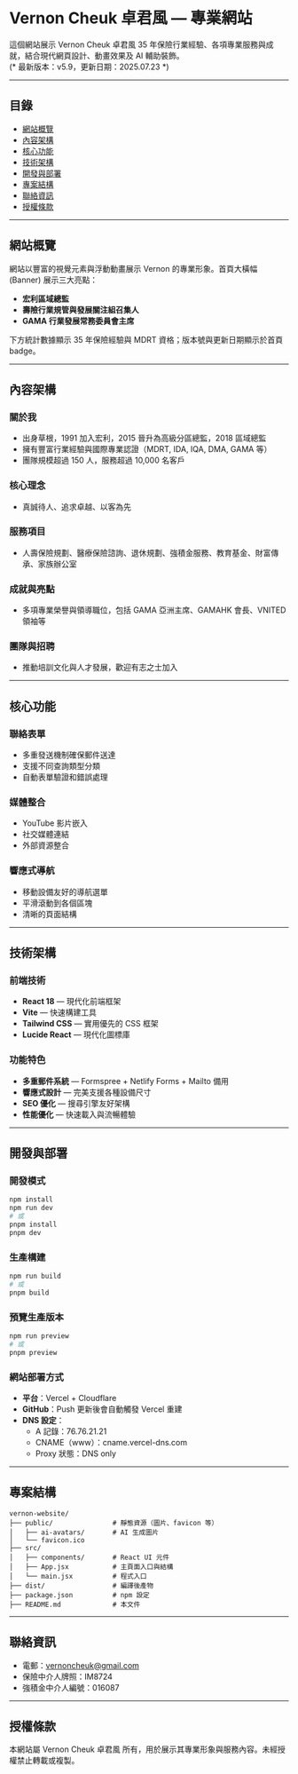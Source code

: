 
# Vernon Cheuk 卓君風 — 專業網站

這個網站展示 Vernon Cheuk 卓君風 35 年保險行業經驗、各項專業服務與成就，結合現代網頁設計、動畫效果及 AI 輔助裝飾。  
(* 最新版本：v5.9，更新日期：2025.07.23 *)

---

## 目錄

- [網站概覽](#網站概覽)
- [內容架構](#內容架構)
- [核心功能](#核心功能)
- [技術架構](#技術架構)
- [開發與部署](#開發與部署)
- [專案結構](#專案結構)
- [聯絡資訊](#聯絡資訊)
- [授權條款](#授權條款)

---

## 網站概覽

網站以豐富的視覺元素與浮動動畫展示 Vernon 的專業形象。首頁大橫幅 (Banner) 展示三大亮點：  
- **宏利區域總監**  
- **壽險行業規管與發展關注組召集人**  
- **GAMA 行業發展常務委員會主席**

下方統計數據顯示 35 年保險經驗與 MDRT 資格；版本號與更新日期顯示於首頁 badge。

---

## 內容架構

### 關於我

- 出身草根，1991 加入宏利，2015 晉升為高級分區總監，2018 區域總監
- 擁有豐富行業經驗與國際專業認證（MDRT, IDA, IQA, DMA, GAMA 等）
- 團隊規模超過 150 人，服務超過 10,000 名客戶

### 核心理念

- 真誠待人、追求卓越、以客為先

### 服務項目

- 人壽保險規劃、醫療保險諮詢、退休規劃、強積金服務、教育基金、財富傳承、家族辦公室

### 成就與亮點

- 多項專業榮譽與領導職位，包括 GAMA 亞洲主席、GAMAHK 會長、VNITED 領袖等

### 團隊與招聘

- 推動培訓文化與人才發展，歡迎有志之士加入

---

## 核心功能

### 聯絡表單
- 多重發送機制確保郵件送達
- 支援不同查詢類型分類
- 自動表單驗證和錯誤處理

### 媒體整合
- YouTube 影片嵌入
- 社交媒體連結
- 外部資源整合

### 響應式導航
- 移動設備友好的導航選單
- 平滑滾動到各個區塊
- 清晰的頁面結構

---

## 技術架構

### 前端技術
- **React 18** — 現代化前端框架
- **Vite** — 快速構建工具
- **Tailwind CSS** — 實用優先的 CSS 框架
- **Lucide React** — 現代化圖標庫

### 功能特色
- **多重郵件系統** — Formspree + Netlify Forms + Mailto 備用
- **響應式設計** — 完美支援各種設備尺寸
- **SEO 優化** — 搜尋引擎友好架構
- **性能優化** — 快速載入與流暢體驗

---

## 開發與部署

### 開發模式

```bash
npm install
npm run dev
# 或
pnpm install
pnpm dev
```

### 生產構建

```bash
npm run build
# 或
pnpm build
```

### 預覽生產版本

```bash
npm run preview
# 或
pnpm preview
```

### 網站部署方式

- **平台**：Vercel + Cloudflare
- **GitHub**：Push 更新後會自動觸發 Vercel 重建
- **DNS 設定**：
  - A 記錄：76.76.21.21
  - CNAME（www）：cname.vercel-dns.com
  - Proxy 狀態：DNS only

---

## 專案結構

```
vernon-website/
├── public/               # 靜態資源（圖片、favicon 等）
│   ├── ai-avatars/       # AI 生成圖片
│   └── favicon.ico
├── src/
│   ├── components/       # React UI 元件
│   ├── App.jsx           # 主頁面入口與結構
│   └── main.jsx          # 程式入口
├── dist/                 # 編譯後產物
├── package.json          # npm 設定
├── README.md             # 本文件
```

---

## 聯絡資訊

- 電郵：vernoncheuk@gmail.com  
- 保險中介人牌照：IM8724  
- 強積金中介人編號：016087

---

## 授權條款

本網站屬 Vernon Cheuk 卓君風 所有，用於展示其專業形象與服務內容。未經授權禁止轉載或複製。